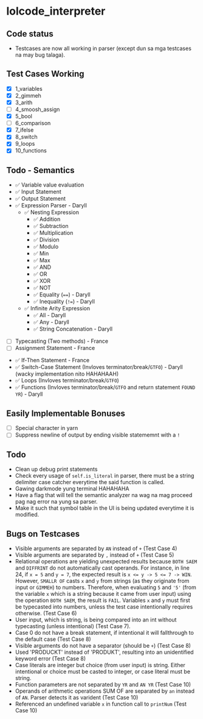 # lolcode_interpreter

## Code status
- Testcases are now all working in parser (except dun sa mga testcases na may bug talaga).

## Test Cases Working

- [x] 1_variables
- [x] 2_gimmeh
- [x] 3_arith
- [ ] 4_smoosh_assign
- [x] 5_bool
- [ ] 6_comparison
- [x] 7_ifelse
- [x] 8_switch
- [x] 9_loops
- [x] 10_functions

## Todo - Semantics
- ✅ Variable value evaluation
- ✅ Input Statement
- ✅ Output Statement
- ✅ Expression Parser - Daryll
    - ✅ Nesting Expression 
        - ✅ Addition
        - ✅ Subtraction
        - ✅ Multiplication
        - ✅ Division
        - ✅ Modulo
        - ✅ Min
        - ✅ Max
        - ✅ AND
        - ✅ OR
        - ✅ XOR
        - ✅ NOT
        - ✅ Equality (`==`) - Daryll
        - ✅ Inequality (`!=`) - Daryll
    - ✅ Infinite Arity Expression
        - ✅ All - Daryll
        - ✅ Any - Daryll
        - ✅ String Concatenation - Daryll
- [ ] Typecasting (Two methods) - France
- [ ] Assignment Statement - France
- ✅  If-Then Statement - France
- ✅ Switch-Case Statement (Invloves terminator/break/`GTFO`) - Daryll (wacky implementation nito HAHAHAAH)
- ✅  Loops (Invloves terminator/break/`GTFO`)
- ✅ Functions (Invloves terminator/break/`GTFO` and return statement `FOUND YR`) - Daryll

## Easily Implementable Bonuses
- [ ] Special character in yarn
- [ ] Suppress newline of output by ending visible statememnt with a `!`

## Todo
- Clean up debug print statements
- Check every usage of `self.is_literal` in parser, there must be a string delimiter case catcher everytime the said function is called.
- Gawing darkmode yung terminal HAHAHAHA
- Have a flag that will tell the semantic analyzer na wag na mag proceed pag nag error na yung sa parser.
- Make it such that symbol table in the UI is being updated everytime it is modified.


## Bugs on Testcases
- Visible arguments are separated by `AN` instead of `+` (Test Case 4)
- Visible arguments are separated by `,` instead of `+` (Test Case 5)
- Relational operations are yielding unexpected results because `BOTH SAEM` and `DIFFRINT` do not automatically cast operands. For instance, in line 24, if `x = 5` and `y = 7`, the expected result is `x <= y -> 5 <= 7 -> WIN`. However, `SMALLR OF` casts `x` and `y` from strings (as they originate from input or `GIMMEH`) to numbers. Therefore, when evaluating `5` and `'5'` (from the variable `x` which is a string because it came from user input) using the operation `BOTH SAEM`, the result is `FAIL`. Variables `x` and `y` must first be typecasted into numbers, unless the test case intentionally requires otherwise. (Test Case 6)
- User input, which is string, is being compared into an int without typecasting (unless intentional) (Test Case 7).
- Case 0 do not have a break statement, if intentional it will fallthrough to the default case (Test Case 8)
- Visible arguments do not have a separator (should be `+`) (Test Case 8)
- Used 'PRODUCKT' instead of 'PRODUKT', resulting into an unidentified keyword error (Test Case 8)
- Case literals are integer but choice (from user input) is string. Either intentional or choice must be casted to integer, or case literal must be string.
- Function parameters are not separated by `YR` and `AN YR` (Test Case 10)
- Operands of arithmetic operations SUM OF are separated by `an` instead of `AN`. Parser detects it as varident (Test Case 10)
- Referenced an undefined variable `x` in function call to `printNum` (Test Case 10)